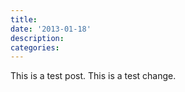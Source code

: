 ```yaml
---
title:
date: '2013-01-18'
description:
categories:
---
```

This is a test post.
This is a test change.

